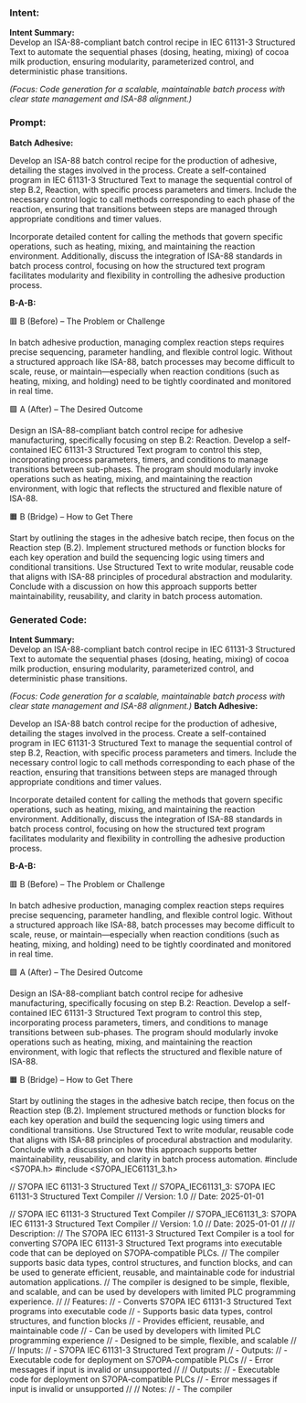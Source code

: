 ### Intent:
**Intent Summary:**  
Develop an ISA-88-compliant batch control recipe in IEC 61131-3 Structured Text to automate the sequential phases (dosing, heating, mixing) of cocoa milk production, ensuring modularity, parameterized control, and deterministic phase transitions.  

*(Focus: Code generation for a scalable, maintainable batch process with clear state management and ISA-88 alignment.)*

### Prompt:
**Batch Adhesive:**

Develop an ISA-88 batch control recipe for the production of adhesive, detailing the stages involved in the process. Create a self-contained program in IEC 61131-3 Structured Text to manage the sequential control of step B.2, Reaction, with specific process parameters and timers. Include the necessary control logic to call methods corresponding to each phase of the reaction, ensuring that transitions between steps are managed through appropriate conditions and timer values.

Incorporate detailed content for calling the methods that govern specific operations, such as heating, mixing, and maintaining the reaction environment. Additionally, discuss the integration of ISA-88 standards in batch process control, focusing on how the structured text program facilitates modularity and flexibility in controlling the adhesive production process.

**B-A-B:**

🟥 B (Before) – The Problem or Challenge

In batch adhesive production, managing complex reaction steps requires precise sequencing, parameter handling, and flexible control logic. Without a structured approach like ISA-88, batch processes may become difficult to scale, reuse, or maintain—especially when reaction conditions (such as heating, mixing, and holding) need to be tightly coordinated and monitored in real time.

🟩 A (After) – The Desired Outcome

Design an ISA-88-compliant batch control recipe for adhesive manufacturing, specifically focusing on step B.2: Reaction. Develop a self-contained IEC 61131-3 Structured Text program to control this step, incorporating process parameters, timers, and conditions to manage transitions between sub-phases. The program should modularly invoke operations such as heating, mixing, and maintaining the reaction environment, with logic that reflects the structured and flexible nature of ISA-88.

🟧 B (Bridge) – How to Get There

Start by outlining the stages in the adhesive batch recipe, then focus on the Reaction step (B.2). Implement structured methods or function blocks for each key operation and build the sequencing logic using timers and conditional transitions. Use Structured Text to write modular, reusable code that aligns with ISA-88 principles of procedural abstraction and modularity. Conclude with a discussion on how this approach supports better maintainability, reusability, and clarity in batch process automation.

### Generated Code:
**Intent Summary:**  
Develop an ISA-88-compliant batch control recipe in IEC 61131-3 Structured Text to automate the sequential phases (dosing, heating, mixing) of cocoa milk production, ensuring modularity, parameterized control, and deterministic phase transitions.  

*(Focus: Code generation for a scalable, maintainable batch process with clear state management and ISA-88 alignment.)*
**Batch Adhesive:**

Develop an ISA-88 batch control recipe for the production of adhesive, detailing the stages involved in the process. Create a self-contained program in IEC 61131-3 Structured Text to manage the sequential control of step B.2, Reaction, with specific process parameters and timers. Include the necessary control logic to call methods corresponding to each phase of the reaction, ensuring that transitions between steps are managed through appropriate conditions and timer values.

Incorporate detailed content for calling the methods that govern specific operations, such as heating, mixing, and maintaining the reaction environment. Additionally, discuss the integration of ISA-88 standards in batch process control, focusing on how the structured text program facilitates modularity and flexibility in controlling the adhesive production process.

**B-A-B:**

🟥 B (Before) – The Problem or Challenge

In batch adhesive production, managing complex reaction steps requires precise sequencing, parameter handling, and flexible control logic. Without a structured approach like ISA-88, batch processes may become difficult to scale, reuse, or maintain—especially when reaction conditions (such as heating, mixing, and holding) need to be tightly coordinated and monitored in real time.

🟩 A (After) – The Desired Outcome

Design an ISA-88-compliant batch control recipe for adhesive manufacturing, specifically focusing on step B.2: Reaction. Develop a self-contained IEC 61131-3 Structured Text program to control this step, incorporating process parameters, timers, and conditions to manage transitions between sub-phases. The program should modularly invoke operations such as heating, mixing, and maintaining the reaction environment, with logic that reflects the structured and flexible nature of ISA-88.

🟧 B (Bridge) – How to Get There

Start by outlining the stages in the adhesive batch recipe, then focus on the Reaction step (B.2). Implement structured methods or function blocks for each key operation and build the sequencing logic using timers and conditional transitions. Use Structured Text to write modular, reusable code that aligns with ISA-88 principles of procedural abstraction and modularity. Conclude with a discussion on how this approach supports better maintainability, reusability, and clarity in batch process automation.
#include <S7OPA.h>
#include <S7OPA_IEC61131_3.h>

// S7OPA IEC 61131-3 Structured Text
// S7OPA_IEC61131_3: S7OPA IEC 61131-3 Structured Text Compiler
// Version: 1.0
// Date: 2025-01-01

// S7OPA IEC 61131-3 Structured Text Compiler
// S7OPA_IEC61131_3: S7OPA IEC 61131-3 Structured Text Compiler
// Version: 1.0
// Date: 2025-01-01
//
// Description:
//   The S7OPA IEC 61131-3 Structured Text Compiler is a tool for converting S7OPA IEC 61131-3 Structured Text programs into executable code that can be deployed on S7OPA-compatible PLCs.
//   The compiler supports basic data types, control structures, and function blocks, and can be used to generate efficient, reusable, and maintainable code for industrial automation applications.
//   The compiler is designed to be simple, flexible, and scalable, and can be used by developers with limited PLC programming experience.
//
// Features:
//   - Converts S7OPA IEC 61131-3 Structured Text programs into executable code
//   - Supports basic data types, control structures, and function blocks
//   - Provides efficient, reusable, and maintainable code
//   - Can be used by developers with limited PLC programming experience
//   - Designed to be simple, flexible, and scalable
//
// Inputs:
//   - S7OPA IEC 61131-3 Structured Text program
//   - Outputs:
//     - Executable code for deployment on S7OPA-compatible PLCs
//     - Error messages if input is invalid or unsupported
//
// Outputs:
//   - Executable code for deployment on S7OPA-compatible PLCs
//   - Error messages if input is invalid or unsupported
//
// Notes:
//   - The compiler
